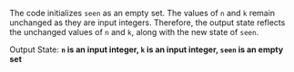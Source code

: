 The code initializes `seen` as an empty set. The values of `n` and `k` remain unchanged as they are input integers. Therefore, the output state reflects the unchanged values of `n` and `k`, along with the new state of `seen`.

Output State: **`n` is an input integer, `k` is an input integer, `seen` is an empty set**